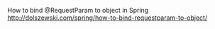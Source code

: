 How to bind @RequestParam to object in Spring
http://dolszewski.com/spring/how-to-bind-requestparam-to-object/
